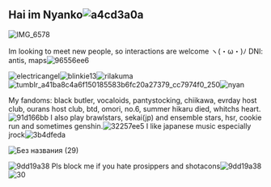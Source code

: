 ## Hai im Nyanko![a4cd3a0a](https://github.com/user-attachments/assets/19aa0910-585d-47d2-b752-e2b2e14f4abb)
![IMG_6578](https://github.com/user-attachments/assets/f4597b3a-7e9c-4195-ac9a-798ff7d2234b)

Im looking to meet new people, so interactions are welcome ヽ(・ω・)ﾉ DNI: antis, maps![96556ee6](https://github.com/user-attachments/assets/f0cdfcc6-afbd-405c-ac5e-bbf104ac2e13)

![electricangel](https://github.com/user-attachments/assets/30c01b25-2029-4722-ae18-1b6c259e6c07)![blinkie13](https://github.com/user-attachments/assets/d6a37318-52bb-4f61-8ba9-9e3917c1174b)![rilakuma](https://github.com/user-attachments/assets/d8c3f47a-14f3-480f-881a-fdd4d58a8369)![tumblr_a41ba8c4a6f150185583b6fc20a27379_cc7974f0_250](https://github.com/user-attachments/assets/aaa995ae-0c2d-42e2-a583-46214290fe7f)![nyan](https://github.com/user-attachments/assets/733c9bbb-cf8c-4da5-b994-368cda09d856)


My fandoms: black butler, vocaloids, pantystocking, chiikawa, evrday host club, ourans host club, btd, omori, no.6, summer hikaru died, whitchs heart.
![91d166bb](https://github.com/user-attachments/assets/54fc6e9a-01d7-4910-9e23-2c697745b208)
 I also play brawlstars, sekai(jp) and ensemble stars, hsr, cookie run and sometimes genshin.![32257ee5](https://github.com/user-attachments/assets/285005aa-edea-484d-a2d1-ed3ac623577e) 
 I like japanese music especially jrock![3b4dfeda](https://github.com/user-attachments/assets/a9eb9bd7-5862-41ed-b860-393e8d235b1a)

 ![Без названия (29)](https://github.com/user-attachments/assets/fba7f89d-ff8f-42eb-9ba3-29f0f30ad36c)

![9dd19a38](https://github.com/user-attachments/assets/0304add6-3f25-4055-bec8-f83adf3a2392)
 Pls block me if you hate prosippers and shotacons![9dd19a38](https://github.com/user-attachments/assets/d2dfdeb9-a511-4c70-ac10-02a3f58b16da)  ![30](https://github.com/user-attachments/assets/670f41eb-02c0-4521-9a65-0c7ec0964c5b)

